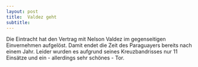 ```yaml
---
layout: post
title:  Valdez geht
subtitle:  
---
```


Die Eintracht hat den Vertrag mit Nelson Valdez im gegenseitigen Einvernehmen aufgelöst. Damit endet die Zeit des Paraguayers bereits nach einem Jahr. Leider wurden es aufgrund seines Kreuzbandrisses nur 11 Einsätze und ein - allerdings sehr schönes - Tor.



